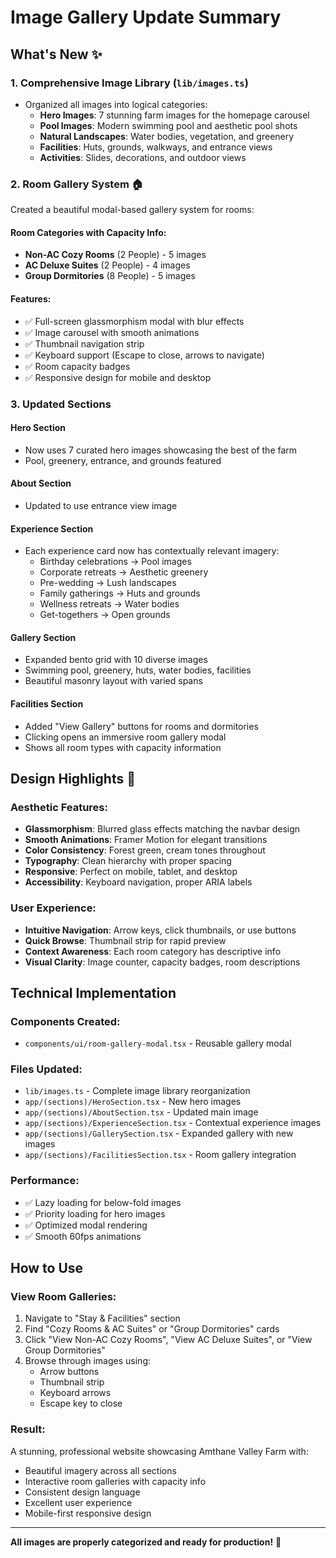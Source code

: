 # Image Gallery Update Summary

## What's New ✨

### 1. **Comprehensive Image Library** (`lib/images.ts`)
- Organized all images into logical categories:
  - **Hero Images**: 7 stunning farm images for the homepage carousel
  - **Pool Images**: Modern swimming pool and aesthetic pool shots
  - **Natural Landscapes**: Water bodies, vegetation, and greenery
  - **Facilities**: Huts, grounds, walkways, and entrance views
  - **Activities**: Slides, decorations, and outdoor views

### 2. **Room Gallery System** 🏠
Created a beautiful modal-based gallery system for rooms:

#### **Room Categories with Capacity Info:**
- **Non-AC Cozy Rooms** (2 People) - 5 images
- **AC Deluxe Suites** (2 People) - 4 images  
- **Group Dormitories** (8 People) - 5 images

#### **Features:**
- ✅ Full-screen glassmorphism modal with blur effects
- ✅ Image carousel with smooth animations
- ✅ Thumbnail navigation strip
- ✅ Keyboard support (Escape to close, arrows to navigate)
- ✅ Room capacity badges
- ✅ Responsive design for mobile and desktop

### 3. **Updated Sections**

#### **Hero Section**
- Now uses 7 curated hero images showcasing the best of the farm
- Pool, greenery, entrance, and grounds featured

#### **About Section**  
- Updated to use entrance view image

#### **Experience Section**
- Each experience card now has contextually relevant imagery:
  - Birthday celebrations → Pool images
  - Corporate retreats → Aesthetic greenery
  - Pre-wedding → Lush landscapes
  - Family gatherings → Huts and grounds
  - Wellness retreats → Water bodies
  - Get-togethers → Open grounds

#### **Gallery Section**
- Expanded bento grid with 10 diverse images
- Swimming pool, greenery, huts, water bodies, facilities
- Beautiful masonry layout with varied spans

#### **Facilities Section**
- Added "View Gallery" buttons for rooms and dormitories
- Clicking opens an immersive room gallery modal
- Shows all room types with capacity information

## Design Highlights 🎨

### Aesthetic Features:
- **Glassmorphism**: Blurred glass effects matching the navbar design
- **Smooth Animations**: Framer Motion for elegant transitions
- **Color Consistency**: Forest green, cream tones throughout
- **Typography**: Clean hierarchy with proper spacing
- **Responsive**: Perfect on mobile, tablet, and desktop
- **Accessibility**: Keyboard navigation, proper ARIA labels

### User Experience:
- **Intuitive Navigation**: Arrow keys, click thumbnails, or use buttons
- **Quick Browse**: Thumbnail strip for rapid preview
- **Context Awareness**: Each room category has descriptive info
- **Visual Clarity**: Image counter, capacity badges, room descriptions

## Technical Implementation

### Components Created:
- `components/ui/room-gallery-modal.tsx` - Reusable gallery modal

### Files Updated:
- `lib/images.ts` - Complete image library reorganization
- `app/(sections)/HeroSection.tsx` - New hero images
- `app/(sections)/AboutSection.tsx` - Updated main image
- `app/(sections)/ExperienceSection.tsx` - Contextual experience images
- `app/(sections)/GallerySection.tsx` - Expanded gallery with new images
- `app/(sections)/FacilitiesSection.tsx` - Room gallery integration

### Performance:
- ✅ Lazy loading for below-fold images
- ✅ Priority loading for hero images
- ✅ Optimized modal rendering
- ✅ Smooth 60fps animations

## How to Use

### View Room Galleries:
1. Navigate to "Stay & Facilities" section
2. Find "Cozy Rooms & AC Suites" or "Group Dormitories" cards
3. Click "View Non-AC Cozy Rooms", "View AC Deluxe Suites", or "View Group Dormitories"
4. Browse through images using:
   - Arrow buttons
   - Thumbnail strip
   - Keyboard arrows
   - Escape key to close

### Result:
A stunning, professional website showcasing Amthane Valley Farm with:
- Beautiful imagery across all sections
- Interactive room galleries with capacity info
- Consistent design language
- Excellent user experience
- Mobile-first responsive design

---

**All images are properly categorized and ready for production!** 🚀
